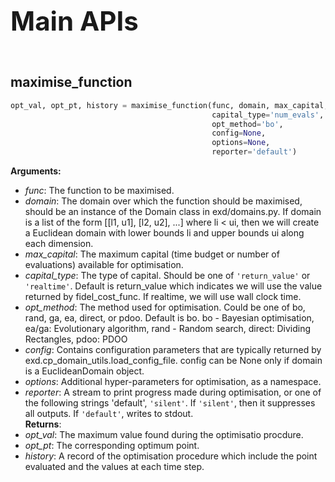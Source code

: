 <span style="font-size:3em">**Main APIs**</span>

&nbsp;

## maximise_function
```python
opt_val, opt_pt, history = maximise_function(func, domain, max_capital,
                                             capital_type='num_evals',
                                             opt_method='bo',
                                             config=None,
                                             options=None,
                                             reporter='default')
```
**Arguments:**
- *func*: The function to be maximised.
- *domain*: The domain over which the function should be maximised, should be an
            instance of the Domain class in exd/domains.py.
            If domain is a list of the form [[l1, u1], [l2, u2], ...] where li < ui,
            then we will create a Euclidean domain with lower bounds li and upper bounds
            ui along each dimension.
- *max_capital*: The maximum capital (time budget or number of evaluations) available
                 for optimisation.
- *capital_type*: The type of capital. Should be one of `'return_value'` or `'realtime'`.
                  Default is return_value which indicates we will use the value returned
                  by fidel_cost_func. If realtime, we will use wall clock time.
- *opt_method*: The method used for optimisation. Could be one of bo, rand, ga, ea,
                direct, or pdoo. Default is bo.
                bo - Bayesian optimisation, ea/ga: Evolutionary algorithm,
                rand - Random search, direct: Dividing Rectangles, pdoo: PDOO
- *config*: Contains configuration parameters that are typically returned by
            exd.cp_domain_utils.load_config_file. config can be None only if domain
            is a EuclideanDomain object.
- *options*: Additional hyper-parameters for optimisation, as a namespace.
- *reporter*: A stream to print progress made during optimisation, or one of the
            following strings 'default', `'silent'`. If `'silent'`, then it suppresses
            all outputs. If `'default'`, writes to stdout.  
**Returns**:
-   *opt_val*: The maximum value found during the optimisatio procdure.
-   *opt_pt*: The corresponding optimum point.
-   *history*: A record of the optimisation procedure which include the point evaluated
             and the values at each time step.



&nbsp;
